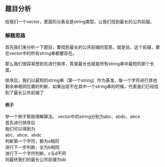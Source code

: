 ## 题目分析
给我们一个vector，里面的元素全是string类型，让我们找到最长的公共前缀。

### 解题思路
首先我们来分析一下题目，要找到最长的公共前缀的意思，就是说，这个前缀，要在vector中的所有string串都要存在。  

那么我们很容易想到先进行排序，答案最长也就是所有string串中最短的那个长度。  

排序后，我们以最短的string串（第一个string）作为基准，每一个字符进行其他剩余串相同位置的判断，如果出现不在其中一个string串的时候，代表我们已经找到了最长公共前缀了  

#### 例子
举一个例子帮助理解算法。
vector中的string分别为abc、abdc、abce  
首先进行排序后  
我们可以得到为  
abc、abce、abdc  
判断第一个字符，都为a相同  
进行下一步判断，全为b相同  
进行下一个字符判断，c与d不同  
则最终我们的最长公共前缀为ab  



